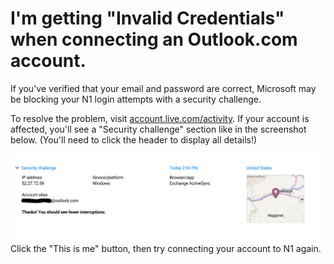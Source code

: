 <div id="container">

# I'm getting "Invalid Credentials" when connecting an Outlook.com account.

If you've verified that your email and password are correct, Microsoft may be blocking your N1 login attempts with a security challenge.

To resolve the problem, visit [account.live.com/activity](https://account.live.com/activity). If your account is affected, you'll see a "Security challenge" section like in the screenshot below. (You'll need to click the header to display all details!)

![](./204757277-live_com_security.png) Click the "This is me" button, then try connecting your account to N1 again.

</div>
